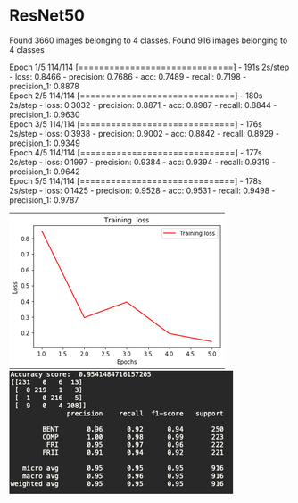 # ResNet50

Found 3660 images belonging to 4 classes.
Found 916 images belonging to 4 classes

Epoch 1/5
114/114 [==============================] - 191s 2s/step - loss: 0.8466 - precision: 0.7686 - acc: 0.7489 - recall: 0.7198 - precision_1: 0.8878            
Epoch 2/5
114/114 [==============================] - 180s 2s/step - loss: 0.3032 - precision: 0.8871 - acc: 0.8987 - recall: 0.8844 - precision_1: 0.9630   
Epoch 3/5
114/114 [==============================] - 176s 2s/step - loss: 0.3938 - precision: 0.9002 - acc: 0.8842 - recall: 0.8929 - precision_1: 0.9349  
Epoch 4/5
114/114 [==============================] - 177s 2s/step - loss: 0.1997 - precision: 0.9384 - acc: 0.9394 - recall: 0.9319 - precision_1: 0.9642  
Epoch 5/5
114/114 [==============================] - 178s 2s/step - loss: 0.1425 - precision: 0.9528 - acc: 0.9531 - recall: 0.9498 - precision_1: 0.9787  

<img src="training-loss.png">  


<img src="accuracy.png">


